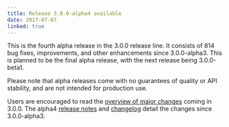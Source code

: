```yaml
---
title: Release 3.0.0-alpha4 available
date: 2017-07-07
linked: true
---
```

<!---
  Licensed under the Apache License, Version 2.0 (the "License");
  you may not use this file except in compliance with the License.
  You may obtain a copy of the License at

   http://www.apache.org/licenses/LICENSE-2.0

  Unless required by applicable law or agreed to in writing, software
  distributed under the License is distributed on an "AS IS" BASIS,
  WITHOUT WARRANTIES OR CONDITIONS OF ANY KIND, either express or implied.
  See the License for the specific language governing permissions and
  limitations under the License. See accompanying LICENSE file.
-->

This is the fourth alpha release in the 3.0.0 release line. It consists
of 814 bug fixes, improvements, and other enhancements since
3.0.0-alpha3. This is planned to be the final alpha release, with the
next release being 3.0.0-beta1.

Please note that alpha releases come with no guarantees of quality or
API stability, and are not intended for production use.

Users are encouraged to read the [overview of major
changes](http://hadoop.apache.org/docs/r3.0.0-alpha4/index.html) coming
in 3.0.0. The alpha4 [release
notes](http://hadoop.apache.org/docs/r3.0.0-alpha4/hadoop-project-dist/hadoop-common/release/3.0.0-alpha4/RELEASENOTES.3.0.0-alpha4.htm)
 and [changelog](http://hadoop.apache.org/docs/r3.0.0-alpha4/hadoop-project-dist/hadoop-common/release/3.0.0-alpha4/CHANGES.3.0.0-alpha4.html) detail the changes since 3.0.0-alpha3.
